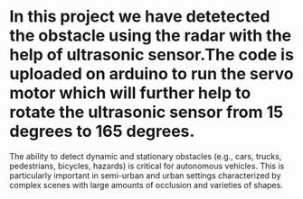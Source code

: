 # In this project we have detetected the obstacle using the radar with the help of ultrasonic sensor.The code is uploaded on arduino to run the servo motor which will further help to rotate the ultrasonic sensor from 15 degrees to 165 degrees.
The ability to detect dynamic and stationary obstacles (e.g., cars, trucks, pedestrians, bicycles, hazards) is critical for autonomous vehicles. This is particularly important in semi-urban and urban settings characterized by complex scenes with large amounts of occlusion and varieties of shapes.

